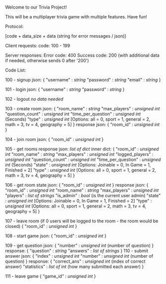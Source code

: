 Welcome to our Trivia Project!

This will be a multiplayer trivia game with multiple features.
Have fun!

Protocol:

[code + data_size + data (string for error messages / json)]

Client requests: 
code: 100 - 199

Server responses:
Error code: 400
Success code: 200 (with additional data if needed, otherwise sends 0 after '200')


Code List:

100 - signup 
json:
{
	"username" : *string*
	"password" : *string*
	"email" : *string*
}	

101 - login
json:
{
	"username" : *string*
	"password" : *string*
}

102 - logout
*no data needed*

103 - create room
json:
{
	"room_name" : *string*
	"max_players" : *unsigned int*
	"question_count" : *unsigned int*
	"time_per_question" : *unsigned int* (Seconds)
	"type" : *unsigned int* [Options: all = 0, sport = 1, general = 2, math = 3, tv = 4, geography = 5]
}
response json:
{
	"room_id" : *unsigned int*
}

104 - join room
json:
{
	"room_id" : *unsigned int*
}

105 - get rooms
response json:
*list of dict*
inner dict:
{
	"room_id" : *unsigned int*
	"room_name" : *string*
	"max_players" : *unsigned int*
	"logged_players" : *unsigned int*
	"question_count" : *unsigned int*
	"time_per_question" : *unsigned int* (Seconds)
	"state" : *unsigned int* [Options: Joinable = 0, In Game = 1, Finished = 2]
	"type" : *unsigned int* [Options: all = 0, sport = 1, general = 2, math = 3, tv = 4, geography = 5]
}

106 - get room state
json:
{
	"room_id" : *unsigned int*
}
response json:
{
	"room_id" : *unsigned int*
	"room_name" : *string*
	"max_players" : *unsigned int*
	"players" : *list of strings*
	"is_admin" : *bool* (is the current user admin)
	"state" : *unsigned int* [Options: Joinable = 0, In Game = 1, Finished = 2]
	"type" : *unsigned int* [Options: all = 0, sport = 1, general = 2, math = 3, tv = 4, geography = 5]
}

107 - leave room (if 0 users will be logged to the room - the room would be closed)
{
	"room_id" : *unsigned int*
}

108 - start game
json:
{
	"room_id" : *unsigned int*
}

109 - get question
json:
{
    "number" : *unsigned int* (number of question)
}
response:
{
    "question" : *string*
    "answers" : *list of strings*
}
110 - submit answer
json:
{
    "index" : *unsigned int*
    "number" : *unsigned int* (number of question)
}
response:
{
    "correct_ans" : *unsigned int* (index of correct answer)
    "statistics" : *list of int* (how many submitted each answer)
}

111 - leave game
{
    "game_id" : *unsigned int*
}



















